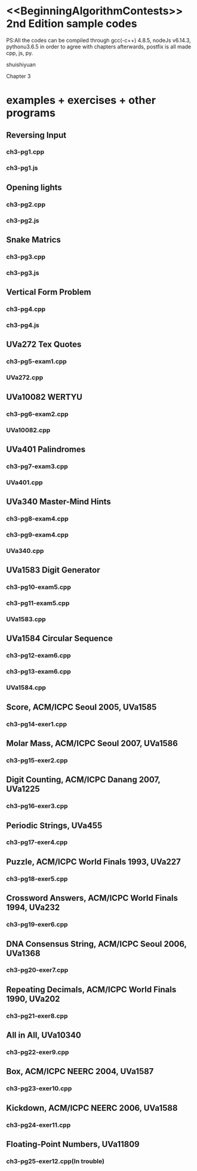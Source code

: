 ﻿&lt;&lt;BeginningAlgorithmContests>> 2nd Edition sample codes
============
PS:All the codes can be compiled through gcc(-c++) 4.8.5, nodeJs v6.14.3, pythonu3.6.5 in order to agree with chapters afterwards, postfix is all made cpp, js, py.

shuishiyuan

Chapter 3

examples + exercises + other programs
==============
## Reversing Input
### ch3-pg1.cpp
### ch3-pg1.js

## Opening lights
### ch3-pg2.cpp
### ch3-pg2.js

## Snake Matrics
### ch3-pg3.cpp
### ch3-pg3.js

## Vertical Form Problem
### ch3-pg4.cpp
### ch3-pg4.js

## UVa272 Tex Quotes
### ch3-pg5-exam1.cpp
### UVa272.cpp

## UVa10082 WERTYU
### ch3-pg6-exam2.cpp
### UVa10082.cpp

## UVa401 Palindromes
### ch3-pg7-exam3.cpp
### UVa401.cpp

## UVa340 Master-Mind Hints
### ch3-pg8-exam4.cpp
### ch3-pg9-exam4.cpp
### UVa340.cpp

## UVa1583 Digit Generator
### ch3-pg10-exam5.cpp
### ch3-pg11-exam5.cpp
### UVa1583.cpp

## UVa1584 Circular Sequence
### ch3-pg12-exam6.cpp
### ch3-pg13-exam6.cpp
### UVa1584.cpp

## Score, ACM/ICPC Seoul 2005, UVa1585
### ch3-pg14-exer1.cpp

## Molar Mass, ACM/ICPC Seoul 2007, UVa1586
### ch3-pg15-exer2.cpp

## Digit Counting, ACM/ICPC Danang 2007, UVa1225
### ch3-pg16-exer3.cpp

## Periodic Strings, UVa455
### ch3-pg17-exer4.cpp

## Puzzle, ACM/ICPC World Finals 1993, UVa227
### ch3-pg18-exer5.cpp

## Crossword Answers, ACM/ICPC World Finals 1994, UVa232
### ch3-pg19-exer6.cpp

## DNA Consensus String, ACM/ICPC Seoul 2006, UVa1368
### ch3-pg20-exer7.cpp

## Repeating Decimals, ACM/ICPC World Finals 1990, UVa202
### ch3-pg21-exer8.cpp

## All in All, UVa10340
### ch3-pg22-exer9.cpp

## Box, ACM/ICPC NEERC 2004, UVa1587
### ch3-pg23-exer10.cpp

## Kickdown, ACM/ICPC NEERC 2006, UVa1588
### ch3-pg24-exer11.cpp

## Floating-Point Numbers, UVa11809
### ch3-pg25-exer12.cpp(In trouble)

